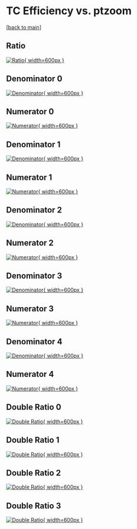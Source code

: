 # TC Efficiency vs. ptzoom

[[back to main](./)]



## Ratio

[![Ratio](../mtv/var/TC_vtr_321_0_eff_ptzoom.png){ width=600px }](../mtv/var/TC_vtr_321_0_eff_ptzoom.pdf)

## Denominator 0

[![Denominator](../mtv/den/TC_vtr_321_0_eff_ptzoom_den0.png){ width=600px }](../mtv/den/TC_vtr_321_0_eff_ptzoom_den0.pdf)

## Numerator 0

[![Numerator](../mtv/num/TC_vtr_321_0_eff_ptzoom_num0.png){ width=600px }](../mtv/num/TC_vtr_321_0_eff_ptzoom_num0.pdf)

## Denominator 1

[![Denominator](../mtv/den/TC_vtr_321_0_eff_ptzoom_den1.png){ width=600px }](../mtv/den/TC_vtr_321_0_eff_ptzoom_den1.pdf)

## Numerator 1

[![Numerator](../mtv/num/TC_vtr_321_0_eff_ptzoom_num1.png){ width=600px }](../mtv/num/TC_vtr_321_0_eff_ptzoom_num1.pdf)

## Denominator 2

[![Denominator](../mtv/den/TC_vtr_321_0_eff_ptzoom_den2.png){ width=600px }](../mtv/den/TC_vtr_321_0_eff_ptzoom_den2.pdf)

## Numerator 2

[![Numerator](../mtv/num/TC_vtr_321_0_eff_ptzoom_num2.png){ width=600px }](../mtv/num/TC_vtr_321_0_eff_ptzoom_num2.pdf)

## Denominator 3

[![Denominator](../mtv/den/TC_vtr_321_0_eff_ptzoom_den3.png){ width=600px }](../mtv/den/TC_vtr_321_0_eff_ptzoom_den3.pdf)

## Numerator 3

[![Numerator](../mtv/num/TC_vtr_321_0_eff_ptzoom_num3.png){ width=600px }](../mtv/num/TC_vtr_321_0_eff_ptzoom_num3.pdf)

## Denominator 4

[![Denominator](../mtv/den/TC_vtr_321_0_eff_ptzoom_den4.png){ width=600px }](../mtv/den/TC_vtr_321_0_eff_ptzoom_den4.pdf)

## Numerator 4

[![Numerator](../mtv/num/TC_vtr_321_0_eff_ptzoom_num4.png){ width=600px }](../mtv/num/TC_vtr_321_0_eff_ptzoom_num4.pdf)

## Double Ratio 0

[![Double Ratio](../mtv/ratio/TC_vtr_321_0_eff_ptzoom_ratio0.png){ width=600px }](../mtv/ratio/TC_vtr_321_0_eff_ptzoom_ratio0.pdf)

## Double Ratio 1

[![Double Ratio](../mtv/ratio/TC_vtr_321_0_eff_ptzoom_ratio1.png){ width=600px }](../mtv/ratio/TC_vtr_321_0_eff_ptzoom_ratio1.pdf)

## Double Ratio 2

[![Double Ratio](../mtv/ratio/TC_vtr_321_0_eff_ptzoom_ratio2.png){ width=600px }](../mtv/ratio/TC_vtr_321_0_eff_ptzoom_ratio2.pdf)

## Double Ratio 3

[![Double Ratio](../mtv/ratio/TC_vtr_321_0_eff_ptzoom_ratio3.png){ width=600px }](../mtv/ratio/TC_vtr_321_0_eff_ptzoom_ratio3.pdf)

